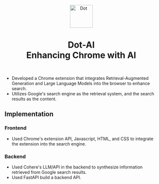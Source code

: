 <div align="center">
  <img src="https://github.com/merrickliu888/Dot/blob/main/Website/frontned/src/assets/Dot.png" alt="Dot" width="75">  
  <h1>Dot-AI<br> Enhancing Chrome with AI</h1>
  <br>
</div>

-   Developed a Chrome extension that integrates Retrieval-Augmented Generation and Large Language Models into the browser to enhance search.
-   Utilizes Google's search engine as the retrieval system, and the search results as the content.

## Implementation
### Frontend

-   Used Chrome's extension API, Javascript, HTML, and CSS to integrate the extension into the search engine.

### Backend

-   Used Cohere's LLM/API in the backend to synthesize information retrieved from Google search results.
-   Used FastAPI build a backend API.
